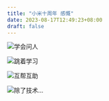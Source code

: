 ```yaml
---
title: "小米十周年 感慨"
date: 2023-08-17T12:49:23+08:00
draft: false
---
```


![学会问人](https://scut-oc.obs.cn-south-1.myhuaweicloud.com/picture/post/Xiaomi_Birth/1.jpeg)

![跳着学习](https://scut-oc.obs.cn-south-1.myhuaweicloud.com/picture/post/Xiaomi_Birth/2.jpeg)

![互帮互助](https://scut-oc.obs.cn-south-1.myhuaweicloud.com/picture/post/Xiaomi_Birth/3.jpeg)

![除了技术...](https://scut-oc.obs.cn-south-1.myhuaweicloud.com/picture/post/Xiaomi_Birth/4.jpeg)